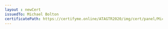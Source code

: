 ```yaml
--- 
layout : newCert 
issuedTo: Michael Bolton
certificatePath: https://certifyme.online/ATAGTR2020/img/cert/panel/MichaelBolton_f893e.png
--- 
```

